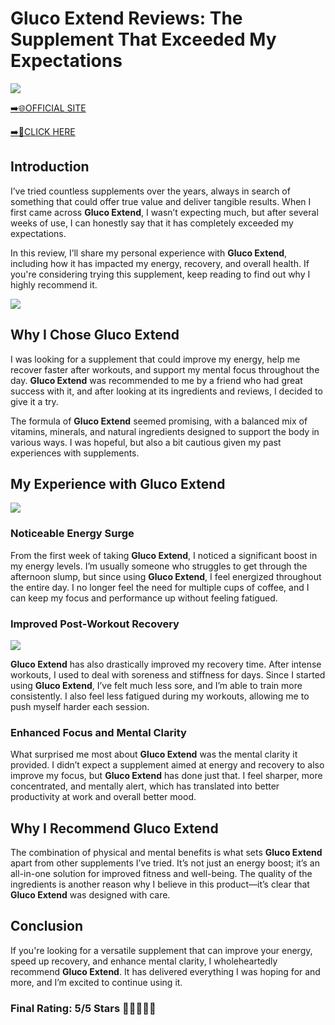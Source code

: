 # **Gluco Extend Reviews**: The Supplement That Exceeded My Expectations

[![](https://static.vecteezy.com/system/resources/thumbnails/019/896/014/small/buy-now-gradient-button-with-cart-symbol-buy-now-illustration-png.png)](https://edetoop.top/lander/sugarpreland-1/glucoext.html) 

[➡️🌐OFFICIAL SITE](https://edetoop.top/lander/sugarpreland-1/glucoext.html) 

[➡️🔗CLICK HERE](https://edetoop.top/lander/sugarpreland-1/glucoext.html) 


## Introduction

I’ve tried countless supplements over the years, always in search of something that could offer true value and deliver tangible results. When I first came across **Gluco Extend**, I wasn’t expecting much, but after several weeks of use, I can honestly say that it has completely exceeded my expectations.

In this review, I’ll share my personal experience with **Gluco Extend**, including how it has impacted my energy, recovery, and overall health. If you're considering trying this supplement, keep reading to find out why I highly recommend it.

[![](https://wallpapers.com/images/hd/red-order-now-button-udg4jcj4arvn8b0n-2.png)](https://edetoop.top/lander/sugarpreland-1/glucoext.html)  

## Why I Chose **Gluco Extend**

I was looking for a supplement that could improve my energy, help me recover faster after workouts, and support my mental focus throughout the day. **Gluco Extend** was recommended to me by a friend who had great success with it, and after looking at its ingredients and reviews, I decided to give it a try.

The formula of **Gluco Extend** seemed promising, with a balanced mix of vitamins, minerals, and natural ingredients designed to support the body in various ways. I was hopeful, but also a bit cautious given my past experiences with supplements.

## My Experience with **Gluco Extend**

[![](https://static.vecteezy.com/system/resources/thumbnails/019/896/014/small/buy-now-gradient-button-with-cart-symbol-buy-now-illustration-png.png)](https://edetoop.top/lander/sugarpreland-1/glucoext.html)

### Noticeable Energy Surge

From the first week of taking **Gluco Extend**, I noticed a significant boost in my energy levels. I’m usually someone who struggles to get through the afternoon slump, but since using **Gluco Extend**, I feel energized throughout the entire day. I no longer feel the need for multiple cups of coffee, and I can keep my focus and performance up without feeling fatigued.

### Improved Post-Workout Recovery

[![](https://wallpapers.com/images/hd/red-order-now-button-udg4jcj4arvn8b0n-2.png)](https://edetoop.top/lander/sugarpreland-1/glucoext.html)  

**Gluco Extend** has also drastically improved my recovery time. After intense workouts, I used to deal with soreness and stiffness for days. Since I started using **Gluco Extend**, I’ve felt much less sore, and I’m able to train more consistently. I also feel less fatigued during my workouts, allowing me to push myself harder each session.

### Enhanced Focus and Mental Clarity

What surprised me most about **Gluco Extend** was the mental clarity it provided. I didn’t expect a supplement aimed at energy and recovery to also improve my focus, but **Gluco Extend** has done just that. I feel sharper, more concentrated, and mentally alert, which has translated into better productivity at work and overall better mood.

## Why I Recommend **Gluco Extend**

The combination of physical and mental benefits is what sets **Gluco Extend** apart from other supplements I’ve tried. It’s not just an energy boost; it’s an all-in-one solution for improved fitness and well-being. The quality of the ingredients is another reason why I believe in this product—it’s clear that **Gluco Extend** was designed with care.

## Conclusion

If you're looking for a versatile supplement that can improve your energy, speed up recovery, and enhance mental clarity, I wholeheartedly recommend **Gluco Extend**. It has delivered everything I was hoping for and more, and I’m excited to continue using it.

### Final Rating: 5/5 Stars 🌟🌟🌟🌟🌟
